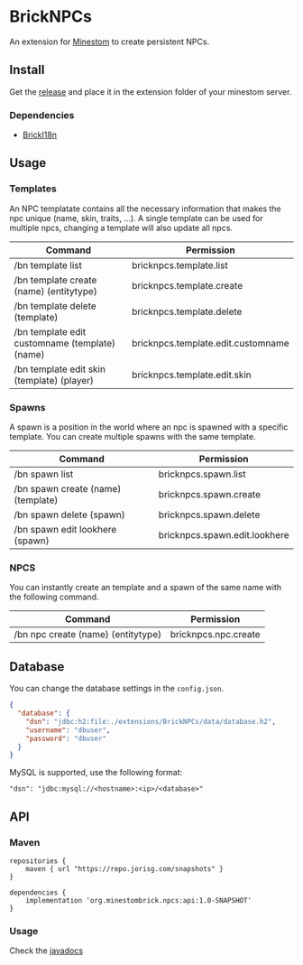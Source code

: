# BrickNPCs

An extension for [Minestom](https://github.com/Minestom/Minestom) to create persistent NPCs.

## Install

Get the [release](https://github.com/MinestomBrick/BrickNPCs/releases)
and place it in the extension folder of your minestom server.

### Dependencies
* [BrickI18n](https://github.com/MinestomBrick/BrickI18n)


## Usage
### Templates

An NPC templatate contains all the necessary information that makes the npc unique (name, skin, traits, ...). 
A single template can be used for multiple npcs, changing a template will also update all npcs.

| Command                                        | Permission                         |
|------------------------------------------------|------------------------------------|
| /bn template list                              | bricknpcs.template.list            |
| /bn template create (name) (entitytype)        | bricknpcs.template.create          |
| /bn template delete (template)                 | bricknpcs.template.delete          |
| /bn template edit customname (template) (name) | bricknpcs.template.edit.customname |
| /bn template edit skin (template) (player)     | bricknpcs.template.edit.skin       |

### Spawns

A spawn is a position in the world where an npc is spawned with a specific template.
You can create multiple spawns with the same template.

| Command                            | Permission                    |
|------------------------------------|-------------------------------|
| /bn spawn list                     | bricknpcs.spawn.list          |
| /bn spawn create (name) (template) | bricknpcs.spawn.create        |
| /bn spawn delete (spawn)           | bricknpcs.spawn.delete        |
| /bn spawn edit lookhere (spawn)    | bricknpcs.spawn.edit.lookhere |

### NPCS

You can instantly create an template and a spawn of the same name with the following command.


| Command                            | Permission           |
|------------------------------------|----------------------|
| /bn npc create (name) (entitytype) | bricknpcs.npc.create |

## Database

You can change the database settings in the `config.json`.

```json
{
  "database": {
    "dsn": "jdbc:h2:file:./extensions/BrickNPCs/data/database.h2",
    "username": "dbuser",
    "password": "dbuser"
  }
}
```

MySQL is supported, use the following format:

````
"dsn": "jdbc:mysql://<hostname>:<ip>/<database>"
````

## API

### Maven
```
repositories {
    maven { url "https://repo.jorisg.com/snapshots" }
}

dependencies {
    implementation 'org.minestombrick.npcs:api:1.0-SNAPSHOT'
}
```

### Usage

Check the [javadocs](https://minestombrick.github.io/BrickNPCs/)

